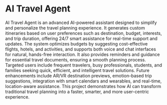 # **AI Travel Agent**

AI Travel Agent is an advanced AI-powered assistant designed to simplify and personalize the travel planning experience. It generates custom itineraries based on user preferences such as destination, budget, interests, and trip duration, offering 24/7 smart assistance for real-time support and updates. The system optimizes budgets by suggesting cost-effective flights, hotels, and activities, and supports both voice and chat interfaces for natural, hands-free interaction. It also provides reminders and guidance for essential travel documents, ensuring a smooth planning process. Targeted users include frequent travelers, busy professionals, students, and families seeking quick, efficient, and intelligent travel solutions. Future enhancements include AR/VR destination previews, emotion-based trip suggestions, integration with smart calendars and wearables, and real-time, location-aware assistance. This project demonstrates how AI can transform traditional travel planning into a faster, smarter, and more user-centric experience.

